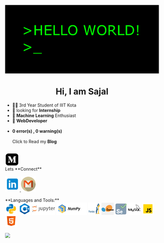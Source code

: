 <img src="https://github.com/r-sajal/r-sajal/blob/master/hi.gif" width="1000" heigth="1000" />

<h1 align="center">Hi, I am Sajal</h1>

- 🧑‍🎓 3rd Year Student of IIIT Kota 
- 🤔 looking for **Internship** <br>
- 🤖 **Machine Learning** Enthusiast<br>
- 🤘 **WebDeveloper** <br><br>
- **0 error(s) , 0 warning(s)**<br>  <br>
Click to Read my **Blog** <br>
<br>
<a href = "https://medium.com/@rsajal"> <img src = "https://github.com/r-sajal/r-sajal/blob/master/iconmonstr-medium-3.svg" height="39px" width="41px" style = "margin-left:2px"> </a>
 <br>
Lets **Connect** <br>
<br>
<a href = "https://www.linkedin.com/in/rsajal"> <img src = "https://github.com/r-sajal/r-sajal/blob/master/icons8-linkedin.svg" height="48px" width="48px"> </a> 
<a href = "mailto:sajalrastogi03@gmail.com"> <img src = "https://github.com/r-sajal/r-sajal/blob/master/png/gmail_logo_PNG8.png" alt="Lets Collaborate" height="48px" width="48px"> </a> 
<br>
<br>
**Languages and Tools:** &nbsp;
<br>
<code><img align="center" height="40" alt = "Python" src="https://github.com/r-sajal/r-sajal/blob/master/png/icons8-python-48.png"></code>
<code><img align="center" height="40" alt = "C++" src="https://github.com/r-sajal/r-sajal/blob/master/png/icons8-c%2B%2B-48.png"></code>
<code><img align="center" height="40" alt = "Jupyter Notebook" src="https://github.com/r-sajal/r-sajal/blob/master/png/jupyter.png"></code>
<code><img align="center" height="40" alt = "Numpy" src="https://github.com/r-sajal/r-sajal/blob/master/png/numpy.png"></code>
<code><img align="center" height="40" alt="Pandas" src="https://github.com/r-sajal/r-sajal/blob/master/png/pandasicon.png"></code>
<code><img align="center" height="40" alt ="Sklearn" src="https://github.com/r-sajal/r-sajal/blob/master/png/sklearn-icon.png"></code>
<code><img align="center" height="40" alt ="Selenium" src="https://github.com/r-sajal/r-sajal/blob/master/png/icons8-selenium-80.png"></code>
<code><img align="center" height="40" alt ="Mysql" src="https://github.com/r-sajal/r-sajal/blob/master/png/icons8-mysql-logo-50.png"></code>
<code><img align="center" height="40" alt ="Javascript" src="https://github.com/r-sajal/r-sajal/blob/master/png/icons8-javascript-48.png"></code>
<code><img align="center" height="40" alt ="Html" src="https://github.com/r-sajal/r-sajal/blob/master/png/icons8-html-5-48.png"></code>
<br><br>
<img align="center" src = "https://github-readme-stats.vercel.app/api/top-langs/?username=r-sajal">





 
